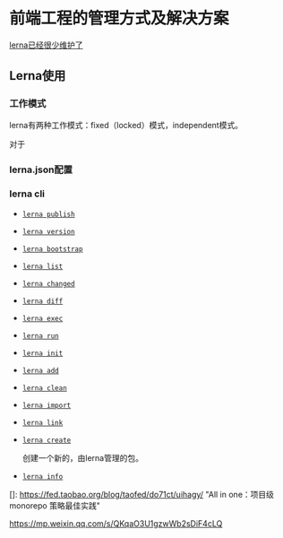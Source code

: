 # 前端工程的管理方式及解决方案









[lerna已经很少维护了](https://github.com/lerna/lerna/issues/2571)





























## Lerna使用

### 工作模式

lerna有两种工作模式：fixed（locked）模式，independent模式。

对于

### lerna.json配置

### lerna cli

- [`lerna publish`](https://github.com/lerna/lerna/blob/main/commands/publish#readme)

- [`lerna version`](https://github.com/lerna/lerna/blob/main/commands/version#readme)

- [`lerna bootstrap`](https://github.com/lerna/lerna/blob/main/commands/bootstrap#readme)

- [`lerna list`](https://github.com/lerna/lerna/blob/main/commands/list#readme)

- [`lerna changed`](https://github.com/lerna/lerna/blob/main/commands/changed#readme)

- [`lerna diff`](https://github.com/lerna/lerna/blob/main/commands/diff#readme)

- [`lerna exec`](https://github.com/lerna/lerna/blob/main/commands/exec#readme)

- [`lerna run`](https://github.com/lerna/lerna/blob/main/commands/run#readme)

- [`lerna init`](https://github.com/lerna/lerna/blob/main/commands/init#readme)

- [`lerna add`](https://github.com/lerna/lerna/blob/main/commands/add#readme)

- [`lerna clean`](https://github.com/lerna/lerna/blob/main/commands/clean#readme)

- [`lerna import`](https://github.com/lerna/lerna/blob/main/commands/import#readme)

- [`lerna link`](https://github.com/lerna/lerna/blob/main/commands/link#readme)

- [`lerna create`](https://github.com/lerna/lerna/blob/main/commands/create#readme)

  创建一个新的，由lerna管理的包。

- [`lerna info`](https://github.com/lerna/lerna/blob/main/commands/info#readme)

[1]: https://zhuanlan.zhihu.com/p/31289463	"REPO 风格之争：MONO VS MULTI"
[2]: https://mp.weixin.qq.com/s/ivj7YQy_-kb_PUY1wFnE4w	"你知道 monorepo 居然有那么多坑么？"

[3]: https://github.com/chinanf-boy/lerna-zh	"lerna中文翻译"

[4]: https://github.com/joe-sky/blog/issues/3	"记一次将现有 multirepo 项目改造为 monorepo 的过程"

[5]: https://kinsta.com/blog/monorepo-vs-multi-repo/#hybrid-polyasmono-approach	"Monorepo vs Multi-Repo: Pros and Cons of Code Repository Strategies"

[6]: https://vijayt.com/post/sharing-components-using-a-monorepo-built-with-lerna-and-yarn-workspace/	"Sharing components using a monorepo built with Lerna and Yarn workspace"

[7]: https://mp.weixin.qq.com/s/OsYX3hB8XeJC-8oHHoASzg	"前端工程化-基于 Monorepo 的 lerna 模块(从原理到实战)"

[]: https://fed.taobao.org/blog/taofed/do71ct/uihagy/	"All in one：项目级 monorepo 策略最佳实践"

https://mp.weixin.qq.com/s/QKqaO3U1gzwWb2sDiF4cLQ

